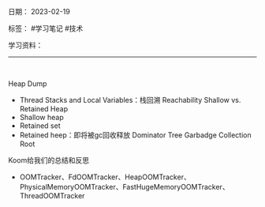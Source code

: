 日期： 2023-02-19

标签： #学习笔记 #技术

学习资料： 


---
<br>

Heap Dump
- Thread Stacks and Local Variables：栈回溯
Reachability
Shallow vs. Retained Heap
- Shallow heap
- Retained set
- Retained heep：即将被gc回收释放
Dominator Tree
Garbadge Collection Root

Koom给我们的总结和反思
- OOMTracker、FdOOMTracker、HeapOOMTracker、PhysicalMemoryOOMTracker、FastHugeMemoryOOMTracker、ThreadOOMTracker
